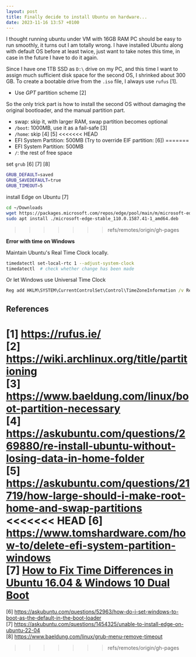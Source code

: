 ```yaml
---
layout: post
title: Finally decide to install Ubuntu on hardware...
date: 2023-11-16 13:57 +0100
---
```



I thought running ubuntu under VM with 16GB RAM PC should be easy to run smoothly, it turns out I am totally wrong. I have installed Ubuntu along with default OS before at least twice, just want to take notes this time, in case in the future I have to do it again.

Since I have one 1TB SSD as `D:\` drive on my PC, and this time I want to assign much sufficient disk space for the second OS, I shrinked about 300 GB. To create a bootable drive from the `.iso` file, I always use `rufus` [1]. 
- Use *GPT* partition scheme [2]

So the only trick part is how to install the second OS without damaging the original bootloader, and the manual partition part.

- swap: skip it, with larger RAM, swap partition becomes optional
- `/boot`: 1000MB, use it as a fail-safe [3]
- `/home`: skip [4] [5]
<<<<<<< HEAD
- EFI System Partition: 500MB (Try to override EIF partition: [6])
=======
- EFI System Partition: 500MB
- `/`: the rest of free space

set `grub` [6] [7] [8]

```bash
GRUB_DEFAULT=saved
GRUB_SAVEDEFAULT=true
GRUB_TIMEOUT=5

```

install Edge on Ubuntu [7]
```bash
cd ~/Downloads
wget https://packages.microsoft.com/repos/edge/pool/main/m/microsoft-edge-stable/microsoft-edge-stable_110.0.1587.41-1_amd64.deb?brand=M102
sudo apt install ./microsoft-edge-stable_110.0.1587.41-1_amd64.deb
```
>>>>>>> refs/remotes/origin/gh-pages


**Error with time on Windows** 

Maintain Ubuntu's Real Time Clock locally.

```bash
timedatectl set-local-rtc 1 --adjust-system-clock
timedatectl  # check whether change has been made
```
Or let Windows use Universal Time Clock
```cmd
Reg add HKLM\SYSTEM\CurrentControlSet\Control\TimeZoneInformation /v RealTimeIsUniversal /t REG_QWORD /d 1
```

## References
[1] https://rufus.ie/ <br>
[2] https://wiki.archlinux.org/title/partitioning <br>
[3] https://www.baeldung.com/linux/boot-partition-necessary <br>
[4] https://askubuntu.com/questions/269880/re-install-ubuntu-without-losing-data-in-home-folder <br>
[5] https://askubuntu.com/questions/21719/how-large-should-i-make-root-home-and-swap-partitions <br>
<<<<<<< HEAD
[6] https://www.tomshardware.com/how-to/delete-efi-system-partition-windows <br>
[7] [How to Fix Time Differences in Ubuntu 16.04 & Windows 10 Dual Boot](https://ubuntuhandbook.org/index.php/2016/05/time-differences-ubuntu-1604-windows-10/) 
=======
[6] https://askubuntu.com/questions/52963/how-do-i-set-windows-to-boot-as-the-default-in-the-boot-loader <br>
[7] https://askubuntu.com/questions/1454325/unable-to-install-edge-on-ubuntu-22-04 <br>
[8] https://www.baeldung.com/linux/grub-menu-remove-timeout
>>>>>>> refs/remotes/origin/gh-pages

